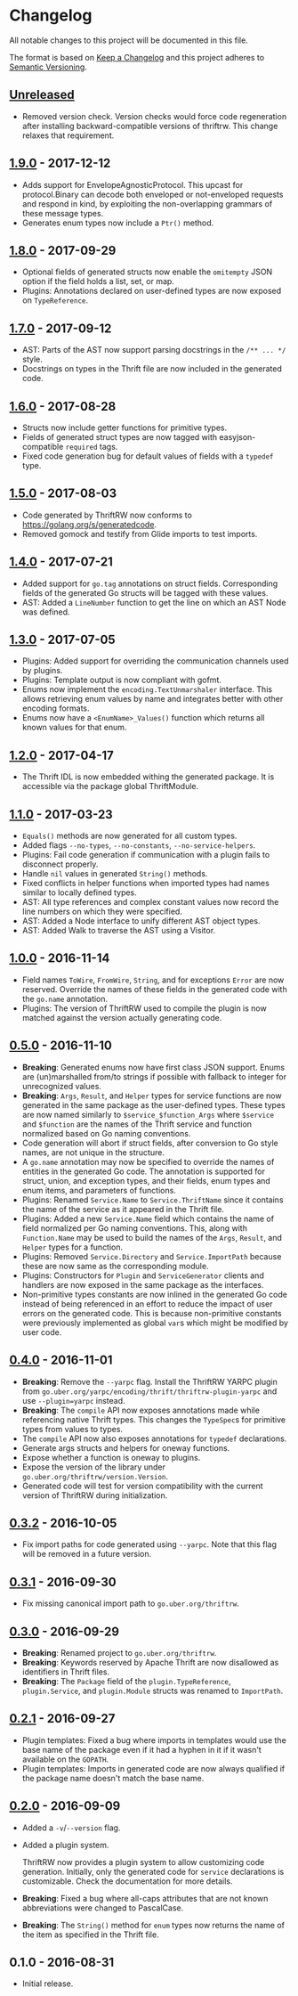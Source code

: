 # Changelog
All notable changes to this project will be documented in this file.

The format is based on [Keep a Changelog](http://keepachangelog.com/en/1.0.0/)
and this project adheres to [Semantic Versioning](http://semver.org/spec/v2.0.0.html).

## [Unreleased]

- Removed version check. Version checks would force code regeneration after
  installing backward-compatible versions of thriftrw. This change relaxes that
  requirement.


## [1.9.0] - 2017-12-12

- Adds support for EnvelopeAgnosticProtocol. This upcast for protocol.Binary
  can decode both enveloped or not-enveloped requests and respond in kind, by
  exploiting the non-overlapping grammars of these message types.
- Generates enum types now include a `Ptr()` method.


## [1.8.0] - 2017-09-29

- Optional fields of generated structs now enable the `omitempty` JSON option
  if the field holds a list, set, or map.
- Plugins: Annotations declared on user-defined types are now exposed on
  `TypeReference`.


## [1.7.0] - 2017-09-12

- AST: Parts of the AST now support parsing docstrings in the `/** ... */`
  style.
- Docstrings on types in the Thrift file are now included in the generated
  code.


## [1.6.0] - 2017-08-28

- Structs now include getter functions for primitive types.
- Fields of generated struct types are now tagged with easyjson-compatible
  `required` tags.
- Fixed code generation bug for default values of fields with a `typedef` type.


## [1.5.0] - 2017-08-03

- Code generated by ThriftRW now conforms to
  <https://golang.org/s/generatedcode>.
- Removed gomock and testify from Glide imports to test imports.


## [1.4.0] - 2017-07-21

- Added support for `go.tag` annotations on struct fields. Corresponding fields
  of the generated Go structs will be tagged with these values.
- AST: Added a `LineNumber` function to get the line on which an AST Node was
  defined.


## [1.3.0] - 2017-07-05

- Plugins: Added support for overriding the communication channels used by
  plugins.
- Plugins: Template output is now compliant with gofmt.
- Enums now implement the `encoding.TextUnmarshaler` interface. This allows
  retrieving enum values by name and integrates better with other encoding
  formats.
- Enums now have a `<EnumName>_Values()` function which returns all known
  values for that enum.


## [1.2.0] - 2017-04-17

- The Thrift IDL is now embedded withing the generated package. It is
  accessible via the package global ThriftModule.


## [1.1.0] - 2017-03-23

- `Equals()` methods are now generated for all custom types.
- Added flags `--no-types`, `--no-constants`, `--no-service-helpers`.
- Plugins: Fail code generation if communication with a plugin fails to
  disconnect properly.
- Handle `nil` values in generated `String()` methods.
- Fixed conflicts in helper functions when imported types had names similar to
  locally defined types.
- AST: All type references and complex constant values now record the line
  numbers on which they were specified.
- AST: Added a Node interface to unify different AST object types.
- AST: Added Walk to traverse the AST using a Visitor.


## [1.0.0] - 2016-11-14

- Field names `ToWire`, `FromWire`, `String`, and for exceptions `Error` are
  now reserved. Override the names of these fields in the generated code with
  the `go.name` annotation.
- Plugins: The version of ThriftRW used to compile the plugin is now matched
  against the version actually generating code.


## [0.5.0] - 2016-11-10

- **Breaking**: Generated enums now have first class JSON support. Enums are
  (un)marshalled from/to strings if possible with fallback to integer for
  unrecognized values.
- **Breaking**: `Args`, `Result`, and `Helper` types for service functions are
  now generated in the same package as the user-defined types. These types are
  now named similarly to `$service_$function_Args` where `$service` and
  `$function` are the names of the Thrift service and function normalized based
  on Go naming conventions.
- Code generation will abort if struct fields, after conversion to Go style
  names, are not unique in the structure.
- A `go.name` annotation may now be specified to override the names of entities
  in the generated Go code. The annotation is supported for struct, union, and
  exception types, and their fields, enum types and enum items, and parameters
  of functions.
- Plugins: Renamed `Service.Name` to `Service.ThriftName` since it contains the
  name of the service as it appeared in the Thrift file.
- Plugins: Added a new `Service.Name` field which contains the name of field
  normalized per Go naming conventions. This, along with `Function.Name` may be
  used to build the names of the `Args`, `Result`, and `Helper` types for a
  function.
- Plugins: Removed `Service.Directory` and `Service.ImportPath` because these
  are now same as the corresponding module.
- Plugins: Constructors for `Plugin` and `ServiceGenerator` clients and
  handlers are now exposed in the same package as the interfaces.
- Non-primitive types constants are now inlined in the generated Go code
  instead of being referenced in an effort to reduce the impact of user errors
  on the generated code. This is because non-primitive constants were
  previously implemented as global `var`s which might be modified by user code.


## [0.4.0] - 2016-11-01

- **Breaking**: Remove the `--yarpc` flag. Install the ThriftRW YARPC plugin
  from `go.uber.org/yarpc/encoding/thrift/thriftrw-plugin-yarpc` and use
  `--plugin=yarpc` instead.
- **Breaking**: The `compile` API now exposes annotations made while
  referencing native Thrift types. This changes the `TypeSpec`s for primitive
  types from values to types.
- The `compile` API now also exposes annotations for `typedef` declarations.
- Generate args structs and helpers for oneway functions.
- Expose whether a function is oneway to plugins.
- Expose the version of the library under
  `go.uber.org/thriftrw/version.Version`.
- Generated code will test for version compatibility with the current version
  of ThriftRW during initialization.


## [0.3.2] - 2016-10-05

- Fix import paths for code generated using `--yarpc`. Note that this flag will
  be removed in a future version.


## [0.3.1] - 2016-09-30

- Fix missing canonical import path to `go.uber.org/thriftrw`.


## [0.3.0] - 2016-09-29

- **Breaking**: Renamed project to `go.uber.org/thriftrw`.
- **Breaking**: Keywords reserved by Apache Thrift are now disallowed as
  identifiers in Thrift files.
- **Breaking**: The `Package` field of the `plugin.TypeReference`,
  `plugin.Service`, and `plugin.Module` structs was renamed to `ImportPath`.


## [0.2.1] - 2016-09-27

- Plugin templates: Fixed a bug where imports in templates would use the base
  name of the package even if it had a hyphen in it if it wasn't available on
  the `GOPATH`.
- Plugin templates: Imports in generated code are now always qualified if the
  package name doesn't match the base name.


## [0.2.0] - 2016-09-09

- Added a `-v`/`--version` flag.
- Added a plugin system.

  ThriftRW now provides a plugin system to allow customizing code generation.
  Initially, only the generated code for `service` declarations is
  customizable. Check the documentation for more details.
- **Breaking**: Fixed a bug where all-caps attributes that are not known
  abbreviations were changed to PascalCase.
- **Breaking**: The `String()` method for `enum` types now returns the name of
  the item as specified in the Thrift file.


## 0.1.0 - 2016-08-31

- Initial release.

[Unreleased]: https://github.com/thriftrw/thriftrw-go/compare/v1.9.0...HEAD
[1.9.0]: https://github.com/thriftrw/thriftrw-go/compare/v1.8.0...v1.9.0
[1.8.0]: https://github.com/thriftrw/thriftrw-go/compare/v1.7.0...v1.8.0
[1.7.0]: https://github.com/thriftrw/thriftrw-go/compare/v1.6.0...v1.7.0
[1.6.0]: https://github.com/thriftrw/thriftrw-go/compare/v1.5.0...v1.6.0
[1.5.0]: https://github.com/thriftrw/thriftrw-go/compare/v1.4.0...v1.5.0
[1.4.0]: https://github.com/thriftrw/thriftrw-go/compare/v1.3.0...v1.4.0
[1.3.0]: https://github.com/thriftrw/thriftrw-go/compare/v1.2.0...v1.3.0
[1.2.0]: https://github.com/thriftrw/thriftrw-go/compare/v1.1.0...v1.2.0
[1.1.0]: https://github.com/thriftrw/thriftrw-go/compare/v1.0.0...v1.1.0
[1.0.0]: https://github.com/thriftrw/thriftrw-go/compare/v0.5.0...v1.0.0
[0.5.0]: https://github.com/thriftrw/thriftrw-go/compare/v0.4.0...v0.5.0
[0.4.0]: https://github.com/thriftrw/thriftrw-go/compare/v0.3.2...v0.4.0
[0.3.2]: https://github.com/thriftrw/thriftrw-go/compare/v0.3.1...v0.3.2
[0.3.1]: https://github.com/thriftrw/thriftrw-go/compare/v0.3.0...v0.3.1
[0.3.0]: https://github.com/thriftrw/thriftrw-go/compare/v0.2.1...v0.3.0
[0.2.1]: https://github.com/thriftrw/thriftrw-go/compare/v0.2.0...v0.2.1
[0.2.0]: https://github.com/thriftrw/thriftrw-go/compare/v0.1.0...v0.2.0
